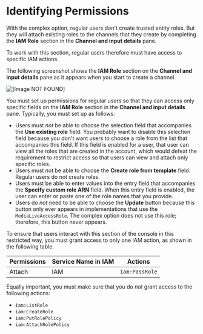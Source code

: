 # Identifying Permissions<a name="complex-scenario-identify-permissions"></a>

With the complex option, regular users don't create trusted entity roles\. But they will attach existing roles to the channels that they create by completing the **IAM Role** section in the **Channel and input details** pane\.

To work with this section, regular users therefore must have access to specific IAM actions\. 

The following screenshot shows the **IAM Role** section on the **Channel and input details** pane as it appears when you start to create a channel\. 

![\[Image NOT FOUND\]](http://docs.aws.amazon.com/medialive/latest/ug/images/medialiveaccessrole_complex.png)

You must set up permissions for regular users so that they can access only specific fields on the **IAM Role** section in the **Channel and input details** pane\. Typically, you must set up as follows:
+ Users must *not* be able to choose the selection field that accompanies the **Use existing role** field\. You probably want to disable this selection field because you don't want users to choose a role from the list that accompanies this field\. If this field is enabled for a user, that user can view all the roles that are created in the account, which would defeat the requirement to restrict access so that users can view and attach only specific roles\. 
+ Users must *not* be able to choose the **Create role from template** field\. Regular users do not create roles\. 
+ Users must be able to enter values into the entry field that accompanies the **Specify custom role ARN** field\. When this entry field is enabled, the user can enter or paste one of the role names that you provide\.
+ Users do *not* need to be able to choose the **Update** button because this button only ever appears in implementations that use the `MediaLiveAccessRole`\. The complex option does not use this role; therefore, this button never appears\.

To ensure that users interact with this section of the console in this restricted way, you must grant access to only one IAM action, as shown in the following table\.


| Permissions | Service Name in IAM | Actions | 
| --- | --- | --- | 
| Attach  | IAM |  `iam:PassRole`  | 

Equally important, you must make sure that you do *not* grant access to the following actions:
+ `iam:ListRole`
+ `iam:CreateRole`
+ `iam:PutRolePolicy`
+ `iam:AttachRolePolicy`